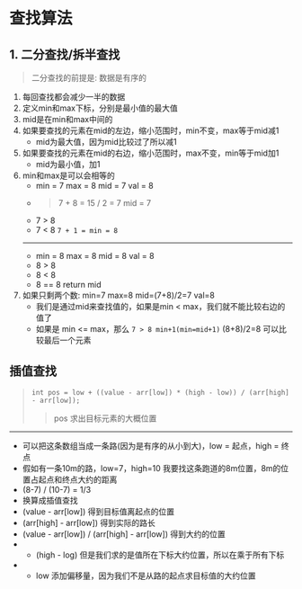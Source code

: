 # 查找算法

## 1. 二分查找/拆半查找

> 二分查找的前提是: 数据是有序的

1. 每回查找都会减少一半的数据
2. 定义min和max下标，分别是最小值的最大值
3. mid是在min和max中间的
4. 如果要查找的元素在mid的左边，缩小范围时，min不变，max等于mid减1
    - mid为最大值，因为mid比较过了所以减1
5. 如果要查找的元素在mid的右边，缩小范围时，max不变，min等于mid加1
    - mid为最小值，加1
6. min和max是可以会相等的
    - min = 7 max = 8 mid = 7 val = 8
    - > 7 + 8 = 15 / 2 = 7 mid = 7
    - 7 > 8
    - 7 < 8 `7 + 1 = min = 8`
   - ----------------------
    - min = 8 max = 8 mid = 8 val = 8
    - 8 > 8
    - 8 < 8
    - 8 == 8 return mid
7. 如果只剩两个数: min=7 max=8 mid=(7+8)/2=7 val=8
    - 我们是通过mid来查找值的，如果是min < max，我们就不能比较右边的值了
    - 如果是 min <= max，那么 `7 > 8 min+1(min=mid+1)` (8+8)/2=8 可以比较最后一个元素

## 插值查找
> `int pos = low + ((value - arr[low]) * (high - low)) / (arr[high] - arr[low]);`
> > pos 求出目标元素的大概位置
----
- 可以把这条数组当成一条路(因为是有序的从小到大)，low = 起点，high = 终点
- 假如有一条10m的路，low=7，high=10 我要找这条跑道的8m位置，8m的位置占起点和终点大约的距离
- (8-7) / (10-7) = 1/3
- 换算成插值查找
- (value - arr[low]) 得到目标值离起点的位置
- (arr[high] - arr[low]) 得到实际的路长
- (value - arr[low]) / (arr[high] - arr[low]) 得到大约的位置
- * (high - log) 但是我们求的是值所在下标大约位置，所以在乘于所有下标
- + low 添加偏移量，因为我们不是从路的起点求目标值的大约位置